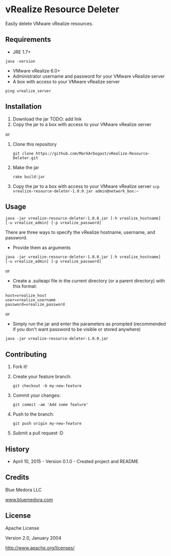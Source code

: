 # vRealize Resource Deleter

Easily delete VMware vRealize resources.

## Requirements

* JRE 1.7+ 
```
java -version
```
* VMware vRealize 6.0+
* Administrator username and password for your VMware vRealize server
* A box with access to your VMware vRealize server 
```
ping vrealize_server
```

## Installation

1. Download the jar TODO: add link
2. Copy the jar to a box with access to your VMware vRealize server

or

1. Clone this repository 
    ```
    git clone https://github.com/MarkArbogast/vRealize-Resource-Deleter.git
    ```

2. Make the jar 
    ```
    rake build:jar
    ```

3. Copy the jar to a box with access to your VMware vRealize server `scp vrealize-resource-deleter-1.0.0.jar admin@network_box:~`

## Usage

```
java -jar vrealize-resource-deleter-1.0.0.jar [-h vrealize_hostname] [-u vrealize_admin] [-p vrealize_password]
```

There are three ways to specify the vRealize hostname, username, and password.

* Provide them as arguments 
```
java -jar vrealize-resource-deleter-1.0.0.jar [-h vrealize_hostname] [-u vrealize_admin] [-p vrealize_password]
```

or

* Create a .suiteapi file in the current directory (or a parent directory) with this format:
```
host=vrealize_host
user=vrealize_username
password=vrealize_password
```

or

* Simply run the jar and enter the parameters as prompted (recommended if you don't want password to be visible or stored anywhere)
```
java -jar vrealize-resource-deleter-1.0.0.jar
```

## Contributing

1. Fork it!

2. Create your feature branch: 
    ```
    git checkout -b my-new-feature
    ```

3. Commit your changes: 
    ```
    git commit -am 'Add some feature'
    ```

4. Push to the branch: 
    ```
    git push origin my-new-feature
    ```

5. Submit a pull request :D

## History

* April 10, 2015 - Version 0.1.0 - Created project and README

## Credits

Blue Medora LLC

www.bluemedora.com

## License

Apache License

Version 2.0, January 2004

http://www.apache.org/licenses/
